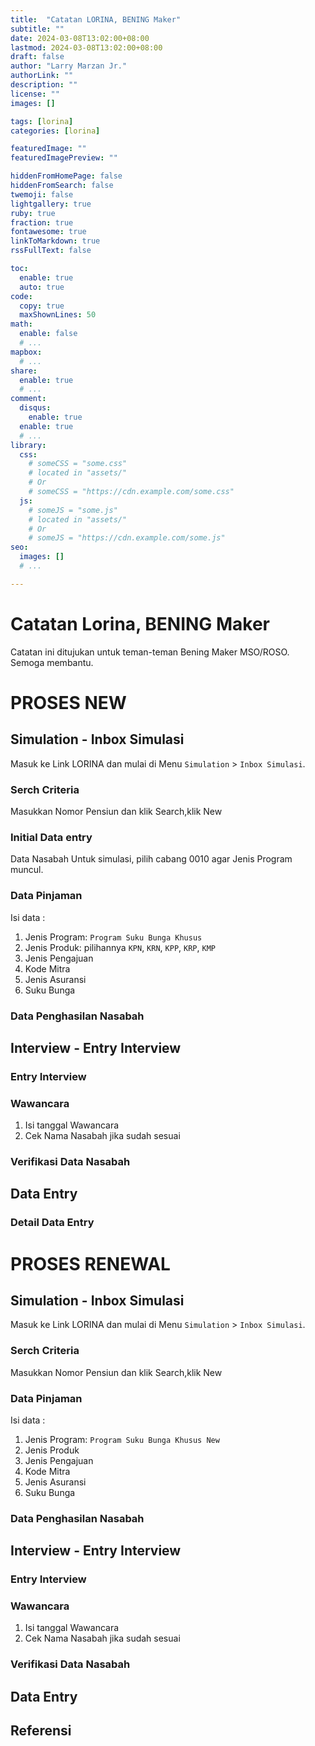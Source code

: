 ```yaml
---
title:  "Catatan LORINA, BENING Maker"
subtitle: ""
date: 2024-03-08T13:02:00+08:00
lastmod: 2024-03-08T13:02:00+08:00
draft: false 
author: "Larry Marzan Jr."
authorLink: ""
description: ""
license: ""
images: []

tags: [lorina]
categories: [lorina]

featuredImage: ""
featuredImagePreview: ""

hiddenFromHomePage: false
hiddenFromSearch: false
twemoji: false
lightgallery: true
ruby: true
fraction: true
fontawesome: true
linkToMarkdown: true
rssFullText: false

toc:
  enable: true
  auto: true
code:
  copy: true
  maxShownLines: 50
math:
  enable: false
  # ...
mapbox:
  # ...
share:
  enable: true
  # ...
comment:
  disqus:
    enable: true
  enable: true
  # ...
library:
  css:
    # someCSS = "some.css"
    # located in "assets/"
    # Or
    # someCSS = "https://cdn.example.com/some.css"
  js:
    # someJS = "some.js"
    # located in "assets/"
    # Or
    # someJS = "https://cdn.example.com/some.js"
seo:
  images: []
  # ...

---
```


# Catatan Lorina, BENING Maker
Catatan ini ditujukan untuk teman-teman Bening Maker MSO/ROSO. Semoga membantu.

# PROSES NEW
## Simulation - Inbox Simulasi
Masuk ke Link LORINA dan mulai di Menu `Simulation` > `Inbox Simulasi`. 
### Serch Criteria
Masukkan Nomor Pensiun dan klik Search,klik New


### Initial Data entry
Data Nasabah Untuk simulasi, pilih cabang 0010 agar Jenis Program muncul.

### Data Pinjaman
Isi data :
1. Jenis Program: `Program Suku Bunga Khusus`
2. Jenis Produk: pilihannya `KPN`, `KRN`, `KPP`, `KRP`, `KMP`
3. Jenis Pengajuan
4. Kode Mitra
5. Jenis Asuransi
6. Suku Bunga

### Data Penghasilan Nasabah


### 


## Interview - Entry Interview
### Entry Interview
### Wawancara
1. Isi tanggal Wawancara
2. Cek Nama Nasabah jika sudah sesuai
### Verifikasi Data Nasabah
### 
### 

## Data Entry
### Detail Data Entry



# PROSES RENEWAL
## Simulation - Inbox Simulasi
Masuk ke Link LORINA dan mulai di Menu `Simulation` > `Inbox Simulasi`. 
### Serch Criteria
Masukkan Nomor Pensiun dan klik Search,klik New
### Data Pinjaman
Isi data :
1. Jenis Program: `Program Suku Bunga Khusus New`
2. Jenis Produk
3. Jenis Pengajuan
4. Kode Mitra
5. Jenis Asuransi
6. Suku Bunga

### Data Penghasilan Nasabah

### 


## Interview - Entry Interview
### Entry Interview
### Wawancara
1. Isi tanggal Wawancara
2. Cek Nama Nasabah jika sudah sesuai
### Verifikasi Data Nasabah
### 
### 

## Data Entry
## Referensi

